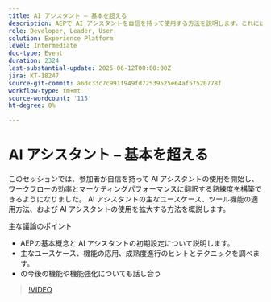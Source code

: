 ```yaml
---
title: AI アシスタント – 基本を超える
description: AEPで AI アシスタントを自信を持って使用する方法を説明します。これには、ワークフローの効率とマーケティングへの影響を高めるための設定、主なユースケース、実用的なヒント、今後の機能が含まれます。
role: Developer, Leader, User
solution: Experience Platform
level: Intermediate
doc-type: Event
duration: 2324
last-substantial-update: 2025-06-12T00:00:00Z
jira: KT-18247
source-git-commit: a6dc33c7c991f949fd72539525e64af57520778f
workflow-type: tm+mt
source-wordcount: '115'
ht-degree: 0%

---
```



# AI アシスタント – 基本を超える

このセッションでは、参加者が自信を持って AI アシスタントの使用を開始し、ワークフローの効率とマーケティングパフォーマンスに翻訳する熟練度を構築できるようになりました。 AI アシスタントの主なユースケース、ツール機能の適用方法、および AI アシスタントの使用を拡大する方法を概説します。

主な議論のポイント

* AEPの基本概念と AI アシスタントの初期設定について説明します。
* 主なユースケース、機能の応用、成熟度進行のヒントとテクニックを調べます。
* の今後の機能や機能強化についても話し合う

>[!VIDEO](https://video.tv.adobe.com/v/3463357/?learn=on&enablevpops)
